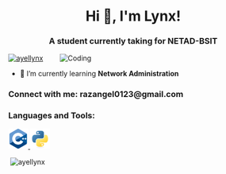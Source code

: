 <h1 align="center">Hi 👋, I'm Lynx!</h1>
<h3 align="center">A student currently taking for NETAD-BSIT</h3>
<img align="right" alt="Coding" width="400" src="https://64.media.tumblr.com/7931e97031b430d11b23dfb4a5ca6713/df1a98e7c47a2bff-70/s640x960/26aef91dd548ae2cb09903fe25908ed14d13f267.gifv">

<p align="left"> <a href="https://github.com/ryo-ma/github-profile-trophy"><img src="https://github-profile-trophy.vercel.app/?username=ayellynx" alt="ayellynx" /></a> </p>

- 🌱 I’m currently learning **Network Administration**

<h3 align="left">Connect with me: razangel0123@gmail.com</h3>
<p align="left">
</p>

<h3 align="left">Languages and Tools:</h3>
<p align="left"> <a href="https://www.w3schools.com/cpp/" target="_blank" rel="noreferrer"> <img src="https://raw.githubusercontent.com/devicons/devicon/master/icons/cplusplus/cplusplus-original.svg" alt="cplusplus" width="40" height="40"/> </a> <a href="https://www.python.org" target="_blank" rel="noreferrer"> <img src="https://raw.githubusercontent.com/devicons/devicon/master/icons/python/python-original.svg" alt="python" width="40" height="40"/> </a> </p>

<p>&nbsp;<img align="center" src="https://github-readme-stats.vercel.app/api?username=ayellynx&show_icons=true&locale=en" alt="ayellynx" /></p>
